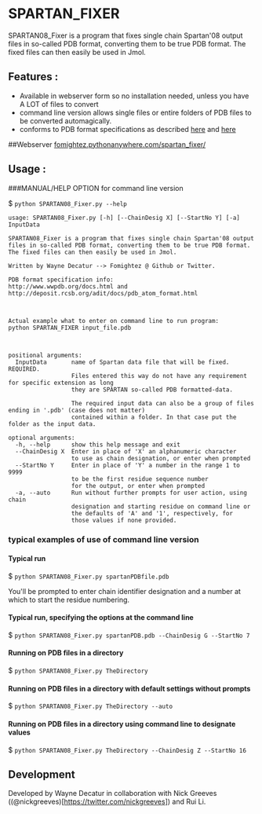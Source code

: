 SPARTAN_FIXER
=============

SPARTAN08_Fixer is a program that fixes single chain Spartan'08 output
files in so-called PDB format, converting them to be true PDB format.
The fixed files can then easily be used in Jmol.

## Features :

 - Available in webserver form so no installation needed, unless you have A LOT of files to convert
 - command line version allows single files or entire folders of PDB files to be converted automagically.
 - conforms to PDB format specifications as described [here][2] and [here][3]

##Webserver
[fomightez.pythonanywhere.com/spartan_fixer/][webserver]


## Usage :

###MANUAL/HELP OPTION for command line version

$ `python SPARTAN08_Fixer.py --help`



    usage: SPARTAN08_Fixer.py [-h] [--ChainDesig X] [--StartNo Y] [-a] InputData

    SPARTAN08_Fixer is a program that fixes single chain Spartan'08 output
    files in so-called PDB format, converting them to be true PDB format.
    The fixed files can then easily be used in Jmol.

    Written by Wayne Decatur --> Fomightez @ Github or Twitter.

    PDB format specification info:
    http://www.wwpdb.org/docs.html and http://deposit.rcsb.org/adit/docs/pdb_atom_format.html



    Actual example what to enter on command line to run program:
    python SPARTAN_FIXER input_file.pdb



    positional arguments:
      InputData       name of Spartan data file that will be fixed. REQUIRED.
                      Files entered this way do not have any requirement for specific extension as long
                      they are SPARTAN so-called PDB formatted-data.

                      The required input data can also be a group of files ending in '.pdb' (case does not matter)
                      contained within a folder. In that case put the folder as the input data.

    optional arguments:
      -h, --help      show this help message and exit
      --ChainDesig X  Enter in place of 'X' an alphanumeric character
                      to use as chain designation, or enter when prompted
      --StartNo Y     Enter in place of 'Y' a number in the range 1 to 9999
                      to be the first residue sequence number
                      for the output, or enter when prompted
      -a, --auto      Run without further prompts for user action, using chain
                      designation and starting residue on command line or
                      the defaults of 'A' and '1', respectively, for
                      those values if none provided.

### typical examples of use of command line version
#### Typical run
$ `python SPARTAN08_Fixer.py spartanPDBfile.pdb`

You'll be prompted to enter chain identifier designation and a number at which to start the residue numbering.

#### Typical run, specifying the options at the command line
$ `python SPARTAN08_Fixer.py spartanPDB.pdb --ChainDesig G --StartNo 7`


#### Running on PDB files in a directory
$ `python SPARTAN08_Fixer.py TheDirectory`

#### Running on PDB files in a directory with default settings without prompts
$ `python SPARTAN08_Fixer.py TheDirectory --auto`

#### Running on PDB files in a directory using command line to designate values
$ `python SPARTAN08_Fixer.py TheDirectory --ChainDesig Z --StartNo 16`


## Development
Developed by Wayne Decatur in collaboration with Nick Greeves ((@nickgreeves)[https://twitter.com/nickgreeves])  and Rui Li.

[home]: https://github.com/fomightez/spartan_fixer
[webserver]: http://fomightez.pythonanywhere.com/spartan_fixer/
[2]: http://deposit.rcsb.org/adit/docs/pdb_atom_format.html
[3]: http://www.wwpdb.org/documentation/format33/sect9.html#ATOM
